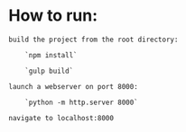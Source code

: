# How to run:
    build the project from the root directory:
    
        `npm install`
        
        `gulp build`
        
    launch a webserver on port 8000:
    
        `python -m http.server 8000`    
        
    navigate to localhost:8000

